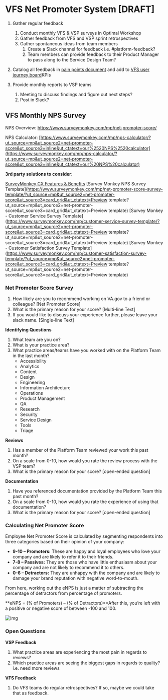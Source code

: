 # **VFS Net Promoter System [DRAFT]**

1. Gather regular feedback

   1. Conduct monthly VFS & VSP surveys in Optimal Workshop
   2. Gather feedback from VFS and VSP sprint retrospectives
   3. Gather spontaneous ideas from team members
      1. Create a Slack channel for feedback i.e. #platform-feedback?
      2. Team members can provide feedback to their Product Manager to pass along to the Service Design Team?

2. Catalog all feedback in [pain points document](https://docs.google.com/spreadsheets/d/1ufL_Ep6HE4nUm6E9zB8A0UMSc10gu91CsIJh56oi9h8/edit#gid=0) and add to [VFS user journey board](https://miro.com/app/board/o9J_kwD8Pwo=/)KPIs

3. Provide monthly reports to VSP teams 

   1. Meeting to discuss findings and figure out next steps?
   2. Post in Slack?

   

## **VFS Monthly NPS Survey**

NPS Overview: https://www.surveymonkey.com/mp/net-promoter-score/

NPS Calculator: [https://www.surveymonkey.com/mp/nps-calculator/?ut_source=mp&ut_source2=net-promoter-score&ut_source3=inline&ut_ctatext=our%2520NPS%2520calculator](https://www.surveymonkey.com/mp/nps-calculator/?ut_source=mp&ut_source2=net-promoter-score&ut_source3=inline&ut_ctatext=our%20NPS%20calculator)



**3rd party solutions to consider:**

[SurveyMonkey CX Features & Benefits](https://www.surveymonkey.com/cx/features/)
[Survey Monkey NPS Survey Template](https://www.surveymonkey.com/mp/net-promoter-score-survey-template/?ut_source=mp&ut_source2=net-promoter-score&ut_source3=card_grid&ut_ctatext=Preview template?ut_source=mp&ut_source2=net-promoter-score&ut_source3=card_grid&ut_ctatext=Preview template)
[Survey Monkey - Customer Service Survey Template](https://www.surveymonkey.com/mp/customer-service-survey-template/?ut_source=mp&ut_source2=net-promoter-score&ut_source3=card_grid&ut_ctatext=Preview template?ut_source=mp&ut_source2=net-promoter-score&ut_source3=card_grid&ut_ctatext=Preview template)
[Survey Monkey - Customer Satisfaction Survey Template](https://www.surveymonkey.com/mp/customer-satisfaction-survey-template/?ut_source=mp&ut_source2=net-promoter-score&ut_source3=card_grid&ut_ctatext=Preview template?ut_source=mp&ut_source2=net-promoter-score&ut_source3=card_grid&ut_ctatext=Preview template)



### **Net Promoter Score Survey**

1. How likely are you to recommend working on VA.gov to a friend or colleague?
   [Net Promoter Score]
2. What is the primary reason for your score?
   [Multi-line Text]
3. If you would like to discuss your experience further, please leave your slack name.
   [Single-line Text] 

**Identifying Questions**

1. What team are you on?
2. What is your practice area?
3. What practice areas/teams have you worked with on the Platform Team in the last month?
   - Accessibility
   - Analytics
   - Content
   - Design
   - Engineering
   - Information Architecture
   - Operations
   - Product Management
   - QA
   - Research
   - Security
   - Service Design
   - Tools
   - Triage

**Reviews**

1. Has a member of the Platform Team reviewed your work this past month?
2. On a scale from 0-10, how would you rate the review process with the VSP team?
3. What is the primary reason for your score? [open-ended question]

**Documentation**

1. Have you referenced documentation provided by the Platform Team this past month?
2. On a scale from 0-10, how would you rate the experience of using that documentation?
3. What is the primary reason for your score? [open-ended question]



### Calculating Net Promoter Score

Employee Net Promoter Score is calculated by segmenting respondents into three categories based on their opinion of your company:

- **9-10 – Promoters:** These are happy and loyal employees who love your company and are likely to refer it to their friends.
- **7-8 – Passives:** They are those who have little enthusiasm about your company and are not likely to recommend it to others.
- **0-6 – Detractors:** They are unhappy with the company and are likely to damage your brand reputation with negative word-to-mouth.

From here, working out the eNPS is just a matter of subtracting the percentage of detractors from percentage of promoters.

**eNPS = (% of Promoters) – (% of Detractors)**After this, you’re left with a positive or negative score of between -100 and 100. 



![img](https://lh4.googleusercontent.com/RFBRJ3HdlgjL5jvY5Bpor5Zz9yWsHi9Ywefg2nxj0muWKDYW3HxRu6RncXdd-KUGI0mL7Rc1bt5Ft9vwqJ6uM3t18ukxkpHH2C17aiZ75tgwVXm9CgDmBIrY0-PeMsgVDDgYHMOT)



### Open Questions

**VSP Feedback**

1. What practice areas are experiencing the most pain in regards to reviews?
2. Which practice areas are seeing the biggest gaps in regards to quality? i.e. need more reviews

**VFS Feedback** 

1. Do VFS teams do regular retrospectives? If so, maybe we could take that as feedback.